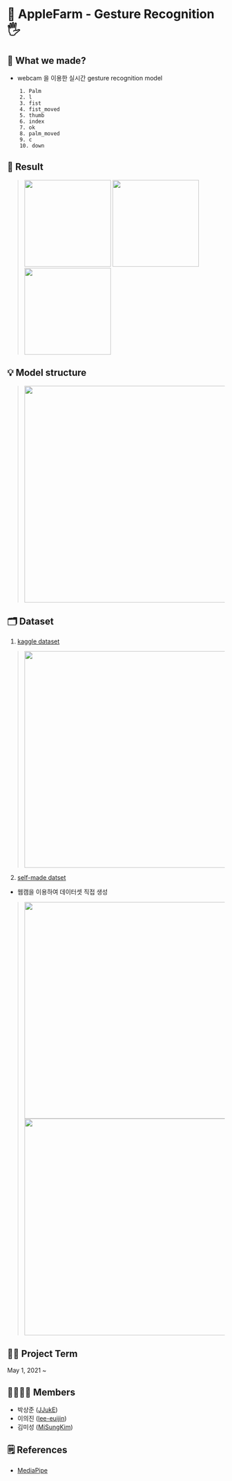 # 🍎 AppleFarm - Gesture Recognition🖐


## 🙂 What we made?
- webcam 을 이용한 실시간 gesture recognition model

```  
    1. Palm
    2. l
    3. fist
    4. fist_moved
    5. thumb
    6. index
    7. ok
    8. palm_moved
    9. c
    10. down
```

## 📌 Result
><img src = "https://drive.google.com/uc?id=1XxSwMhw6bmUNxrxYLzDxSuFuYHxv9Ogq" width = "200">
><img src = "https://drive.google.com/uc?id=1dTpAhP1jdxgyWPoOUvyGYIQm9ypWTZgW" width = "200">
><img src = "https://drive.google.com/uc?id=1JUcCSEkjnmLvuCfDNFP6D0fTlve3htel" width = "200">

## 💡 Model structure
><img src ="https://drive.google.com/uc?id=1NPog2rOVGV8XtrEwAiDTdBTTZI82-Zvk" width = "500">


## 🗂 Dataset 
1) [kaggle dataset](https://www.kaggle.com/gti-upm/leapgestrecog)
><img src = "https://drive.google.com/uc?id=1BLLcwa7MkqCvnY7YvaoTn2P5MeDrNnEJ" width = "500">

2) [self-made datset](https://drive.google.com/drive/folders/1huFQPJpnWNiSG6-nFpr5APYGwNgmvfP4?usp=sharing)
- 웹캠을 이용하여 데이터셋 직접 생성
><img src = "https://drive.google.com/uc?id=1D0OCJazRQbdWyisrueG9vkvJw90eBwNe" width ="500">
><img src = "https://drive.google.com/uc?id=1Up_RicDfKTBhXZlLWR7jkJ3fBhYeMENn" width = "500">



## 🧑‍💻 Project Term
May 1, 2021 ~ 


## 👨‍👩‍👧‍👧 Members
* 박상준 ([JJukE](https://github.com/JJukE))
* 이의진 ([lee-euijin](https://github.com/lee-euijin))
* 김미성 ([MiSungKim](https://github.com/MiSungKim/))


## 🗒 References
- [MediaPipe](https://google.github.io/mediapipe/getting_started/python)


